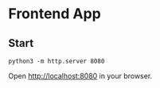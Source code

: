 # Frontend App

## Start
```commandline
python3 -m http.server 8080
```
Open [http://localhost:8080](http://localhost:8080) in your browser.
